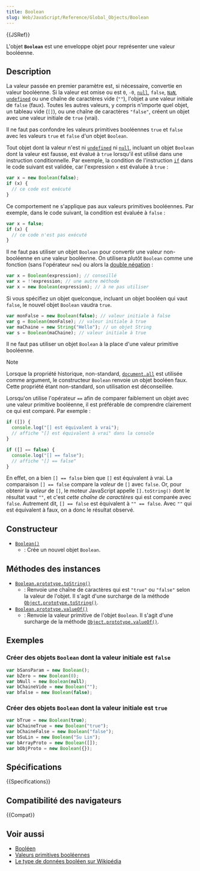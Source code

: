 ```yaml
---
title: Boolean
slug: Web/JavaScript/Reference/Global_Objects/Boolean
---
```


{{JSRef}}

L'objet **`Boolean`** est une enveloppe objet pour représenter une valeur booléenne.

## Description

La valeur passée en premier paramètre est, si nécessaire, convertie en valeur booléenne. Si la valeur est omise ou est `0`, `-0`, [`null`](/fr/docs/Web/JavaScript/Reference/Operators/null), `false`, [`NaN`](/fr/docs/Web/JavaScript/Reference/Global_Objects/NaN), [`undefined`](/fr/docs/Web/JavaScript/Reference/Global_Objects/undefined) ou une chaîne de caractères vide (`""`), l'objet a une valeur initiale de `false` (faux). Toutes les autres valeurs, y compris n'importe quel objet, un tableau vide (`[]`), ou une chaîne de caractères `"false"`, créent un objet avec une valeur initiale de `true` (vrai).

Il ne faut pas confondre les valeurs primitives booléennes `true` et `false` avec les valeurs `true` et `false` d'un objet `Boolean`.

Tout objet dont la valeur n'est ni [`undefined`](/fr/docs/Web/JavaScript/Reference/Global_Objects/undefined) ni [`null`](/fr/docs/Web/JavaScript/Reference/Operators/null), incluant un objet `Boolean` dont la valeur est fausse, est évalué à `true` lorsqu'il est utilisé dans une instruction conditionnelle. Par exemple, la condition de l'instruction [`if`](/fr/docs/Web/JavaScript/Reference/Statements/if...else) dans le code suivant est validée, car l'expression `x` est évaluée à `true`&nbsp;:

```js
var x = new Boolean(false);
if (x) {
  // ce code est exécuté
}
```

Ce comportement ne s'applique pas aux valeurs primitives booléennes. Par exemple, dans le code suivant, la condition est évaluée à `false`&nbsp;:

```js
var x = false;
if (x) {
  // ce code n'est pas exécuté
}
```

Il ne faut pas utiliser un objet `Boolean` pour convertir une valeur non-booléenne en une valeur booléenne. On utilisera plutôt `Boolean` comme une fonction (sans l'opérateur `new`) ou alors la [double négation](/fr/docs/Web/JavaScript/Reference/Operators/Logical_NOT)&nbsp;:

```js
var x = Boolean(expression); // conseillé
var x = !!expression; // une autre méthode
var x = new Boolean(expression); // à ne pas utiliser
```

Si vous spécifiez un objet quelconque, incluant un objet booléen qui vaut `false`, le nouvel objet `Boolean` vaudra `true`.

```js
var monFalse = new Boolean(false); // valeur initiale à false
var g = Boolean(monFalse); // valeur initiale à true
var maChaine = new String("Hello"); // un objet String
var s = Boolean(maChaine); // valeur initiale à true
```

Il ne faut pas utiliser un objet `Boolean` à la place d'une valeur primitive booléenne.

> [!NOTE]
> Lorsque la propriété historique, non-standard, [`document.all`](/fr/docs/Web/API/Document#propriétés) est utilisée comme argument, le constructeur `Boolean` renvoie un objet booléen faux. Cette propriété étant non-standard, son utilisation est déconseillée.

Lorsqu'on utilise l'opérateur `==` afin de comparer faiblement un objet avec une valeur primitive booléenne, il est préférable de comprendre clairement ce qui est comparé. Par exemple&nbsp;:

```js
if ([]) {
  console.log("[] est équivalent à vrai");
  // affiche "[] est équivalent à vrai" dans la console
}

if ([] == false) {
  console.log("[] == false");
  // affiche "[] == false"
}
```

En effet, on a bien `[] == false` bien que `[]` est équivalent à vrai. La comparaison `[] == false` compare la _valeur_ de `[]` avec `false`. Or, pour obtenir la _valeur_ de `[]`, le moteur JavaScript appelle `[].toString()` dont le résultat vaut `""`, et c'est _cette chaîne de caractères_ qui est comparée avec `false`. Autrement dit, `[] == false` est équivalent à `"" == false`. Avec `""` qui est équivalent à faux, on a donc le résultat observé.

## Constructeur

- [`Boolean()`](/fr/docs/Web/JavaScript/Reference/Global_Objects/Boolean/Boolean)
  - : Crée un nouvel objet `Boolean`.

## Méthodes des instances

- [`Boolean.prototype.toString()`](/fr/docs/Web/JavaScript/Reference/Global_Objects/Boolean/toString)
  - : Renvoie une chaîne de caractères qui est `"true"` ou `"false"` selon la valeur de l'objet. Il s'agit d'une surcharge de la méthode [`Object.prototype.toString()`](/fr/docs/Web/JavaScript/Reference/Global_Objects/Object/toString).
- [`Boolean.prototype.valueOf()`](/fr/docs/Web/JavaScript/Reference/Global_Objects/Boolean/valueOf)
  - : Renvoie la valeur primitive de l'objet `Boolean`. Il s'agit d'une surcharge de la méthode [`Object.prototype.valueOf()`](/fr/docs/Web/JavaScript/Reference/Global_Objects/Object/valueOf).

## Exemples

### Créer des objets `Boolean` dont la valeur initiale est `false`

```js
var bSansParam = new Boolean();
var bZero = new Boolean(0);
var bNull = new Boolean(null);
var bChaineVide = new Boolean("");
var bfalse = new Boolean(false);
```

### Créer des objets `Boolean` dont la valeur initiale est `true`

```js
var bTrue = new Boolean(true);
var bChaineTrue = new Boolean("true");
var bChaineFalse = new Boolean("false");
var bSuLin = new Boolean("Su Lin");
var bArrayProto = new Boolean([]);
var bObjProto = new Boolean({});
```

## Spécifications

{{Specifications}}

## Compatibilité des navigateurs

{{Compat}}

## Voir aussi

- [Booléen](/fr/docs/Glossary/Boolean)
- [Valeurs primitives booléennes](/fr/docs/Web/JavaScript/Guide/Data_structures#les_valeurs_primitives)
- [Le type de données booléen sur Wikipédia](https://fr.wikipedia.org/wiki/Booléen)
